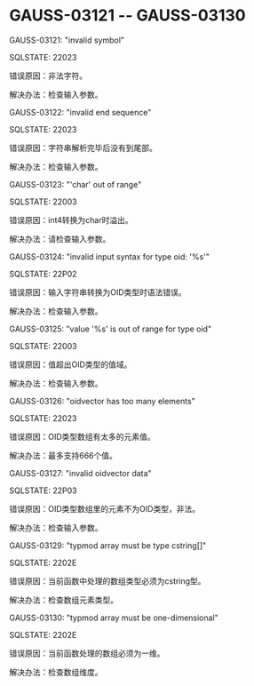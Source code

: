 # GAUSS-03121 -- GAUSS-03130<a name="ZH-CN_TOPIC_0302073132"></a>

GAUSS-03121: "invalid symbol"

SQLSTATE: 22023

错误原因：非法字符。

解决办法：检查输入参数。

GAUSS-03122: "invalid end sequence"

SQLSTATE: 22023

错误原因：字符串解析完毕后没有到尾部。

解决办法：检查输入参数。

GAUSS-03123: "'char' out of range"

SQLSTATE: 22003

错误原因：int4转换为char时溢出。

解决办法：请检查输入参数。

GAUSS-03124: "invalid input syntax for type oid: '%s'"

SQLSTATE: 22P02

错误原因：输入字符串转换为OID类型时语法错误。

解决办法：检查输入参数。

GAUSS-03125: "value '%s' is out of range for type oid"

SQLSTATE: 22003

错误原因：值超出OID类型的值域。

解决办法：检查输入参数。

GAUSS-03126: "oidvector has too many elements"

SQLSTATE: 22023

错误原因：OID类型数组有太多的元素值。

解决办法：最多支持666个值。

GAUSS-03127: "invalid oidvector data"

SQLSTATE: 22P03

错误原因：OID类型数组里的元素不为OID类型，非法。

解决办法：检查输入参数。

GAUSS-03129: "typmod array must be type cstring\[\]"

SQLSTATE: 2202E

错误原因：当前函数中处理的数组类型必须为cstring型。

解决办法：检查数组元素类型。

GAUSS-03130: "typmod array must be one-dimensional"

SQLSTATE: 2202E

错误原因：当前函数处理的数组必须为一维。

解决办法：检查数组维度。

